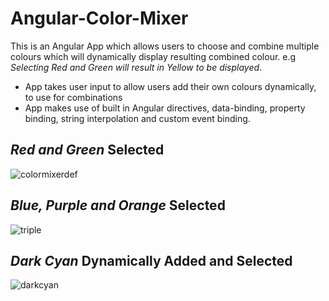 # Angular-Color-Mixer
This is an Angular App which allows users to choose and combine multiple colours which will dynamically display resulting combined colour.
e.g *Selecting Red and Green will result in Yellow to be displayed*.

- App takes user input to allow users add their own colours dynamically, to use for combinations
- App makes use of built in Angular directives, data-binding, property binding, string interpolation and custom event binding.

## *Red and Green* Selected
![colormixerdef](https://user-images.githubusercontent.com/26485048/46123410-5ef56180-c272-11e8-99e4-86650cdb30e3.jpg)

## *Blue, Purple and Orange* Selected
![triple](https://user-images.githubusercontent.com/26485048/46123514-1ab69100-c273-11e8-9735-be93a58bf350.jpg)

## *Dark Cyan* Dynamically Added and Selected
![darkcyan](https://user-images.githubusercontent.com/26485048/46123634-a8927c00-c273-11e8-81dc-2d2b0c8ffdab.jpg)
